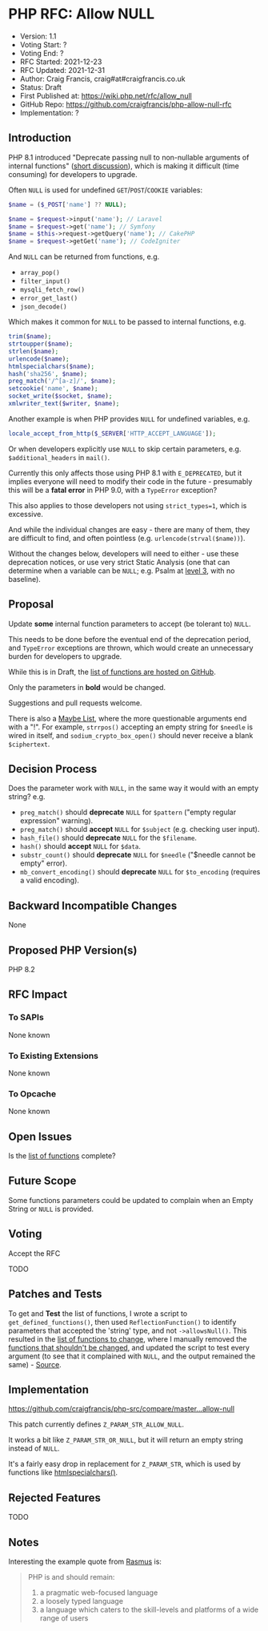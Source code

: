 # PHP RFC: Allow NULL

* Version: 1.1
* Voting Start: ?
* Voting End: ?
* RFC Started: 2021-12-23
* RFC Updated: 2021-12-31
* Author: Craig Francis, craig#at#craigfrancis.co.uk
* Status: Draft
* First Published at: https://wiki.php.net/rfc/allow_null
* GitHub Repo: https://github.com/craigfrancis/php-allow-null-rfc
* Implementation: ?

## Introduction

PHP 8.1 introduced "Deprecate passing null to non-nullable arguments of internal functions" ([short discussion](https://externals.io/message/112327)), which is making it difficult (time consuming) for developers to upgrade.

Often `NULL` is used for undefined `GET`/`POST`/`COOKIE` variables:

```php
$name = ($_POST['name'] ?? NULL);

$name = $request->input('name'); // Laravel
$name = $request->get('name'); // Symfony
$name = $this->request->getQuery('name'); // CakePHP
$name = $request->getGet('name'); // CodeIgniter
```

And `NULL` can be returned from functions, e.g.

* `array_pop()`
* `filter_input()`
* `mysqli_fetch_row()`
* `error_get_last()`
* `json_decode()`

Which makes it common for `NULL` to be passed to internal functions, e.g.

```php
trim($name);
strtoupper($name);
strlen($name);
urlencode($name);
htmlspecialchars($name);
hash('sha256', $name);
preg_match('/^[a-z]/', $name);
setcookie('name', $name);
socket_write($socket, $name);
xmlwriter_text($writer, $name);
```

Another example is when PHP provides `NULL` for undefined variables, e.g.

```php
locale_accept_from_http($_SERVER['HTTP_ACCEPT_LANGUAGE']);
```

Or when developers explicitly use `NULL` to skip certain parameters, e.g. `$additional_headers` in `mail()`.

Currently this only affects those using PHP 8.1 with `E_DEPRECATED`, but it implies everyone will need to modify their code in the future - presumably this will be a **fatal error** in PHP 9.0, with a `TypeError` exception?

This also applies to those developers not using `strict_types=1`, which is excessive.

And while the individual changes are easy - there are many of them, they are difficult to find, and often pointless (e.g. `urlencode(strval($name))`).

Without the changes below, developers will need to either - use these deprecation notices, or use very strict Static Analysis (one that can determine when a variable can be `NULL`; e.g. Psalm at [level 3](https://psalm.dev/docs/running_psalm/error_levels/), with no baseline).

## Proposal

Update **some** internal function parameters to accept (be tolerant to) `NULL`.

This needs to be done before the eventual end of the deprecation period, and `TypeError` exceptions are thrown, which would create an unnecessary burden for developers to upgrade.

While this is in Draft, the [list of functions are hosted on GitHub](https://github.com/craigfrancis/php-allow-null-rfc/blob/main/functions-change.md).

Only the parameters in **bold** would be changed.

Suggestions and pull requests welcome.

There is also a [Maybe List](https://github.com/craigfrancis/php-allow-null-rfc/blob/main/functions-maybe.md), where the more questionable arguments end with a "!". For example, `strrpos()` accepting an empty string for `$needle` is wired in itself, and `sodium_crypto_box_open()` should never receive a blank `$ciphertext`.

## Decision Process

Does the parameter work with `NULL`, in the same way it would with an empty string? e.g.

- `preg_match()` should **deprecate** `NULL` for `$pattern` ("empty regular expression" warning).
- `preg_match()` should **accept** `NULL` for `$subject` (e.g. checking user input).
- `hash_file()` should **deprecate** `NULL` for the `$filename`.
- `hash()` should **accept** `NULL` for `$data`.
- `substr_count()` should **deprecate** `NULL` for `$needle` ("$needle cannot be empty" error).
- `mb_convert_encoding()` should **deprecate** `NULL` for `$to_encoding` (requires a valid encoding).

## Backward Incompatible Changes

None

## Proposed PHP Version(s)

PHP 8.2

## RFC Impact

### To SAPIs

None known

### To Existing Extensions

None known

### To Opcache

None known

## Open Issues

Is the [list of functions](https://github.com/craigfrancis/php-allow-null-rfc/blob/main/functions-change.md) complete?

## Future Scope

Some functions parameters could be updated to complain when an Empty String or `NULL` is provided.

## Voting

Accept the RFC

TODO

## Patches and Tests

To get and **Test** the list of functions, I wrote a script to `get_defined_functions()`, then used `ReflectionFunction()` to identify parameters that accepted the 'string' type, and not `->allowsNull()`. This resulted in the [list of functions to change](https://github.com/craigfrancis/php-allow-null-rfc/blob/main/functions-change.md), where I manually removed the [functions that shouldn't be changed](https://github.com/craigfrancis/php-allow-null-rfc/blob/main/functions-other.md), and updated the script to test every argument (to see that it complained with `NULL`, and the output remained the same) - [Source](https://github.com/craigfrancis/php-allow-null-rfc/blob/main/functions.php).

## Implementation

https://github.com/craigfrancis/php-src/compare/master...allow-null

This patch currently defines `Z_PARAM_STR_ALLOW_NULL`.

It works a bit like `Z_PARAM_STR_OR_NULL`, but it will return an empty string instead of `NULL`.

It's a fairly easy drop in replacement for `Z_PARAM_STR`, which is used by functions like [htmlspecialchars()](https://github.com/php/php-src/blob/7b90ebeb3f954123915f6d62fb7b2cd3fdf3c6ec/ext/standard/html.c#L1324).

## Rejected Features

TODO

## Notes

Interesting the example quote from [Rasmus](http://news.php.net/php.internals/71525) is:

> PHP is and should remain:
> 1) a pragmatic web-focused language
> 2) a loosely typed language
> 3) a language which caters to the skill-levels and platforms of a wide range of users
